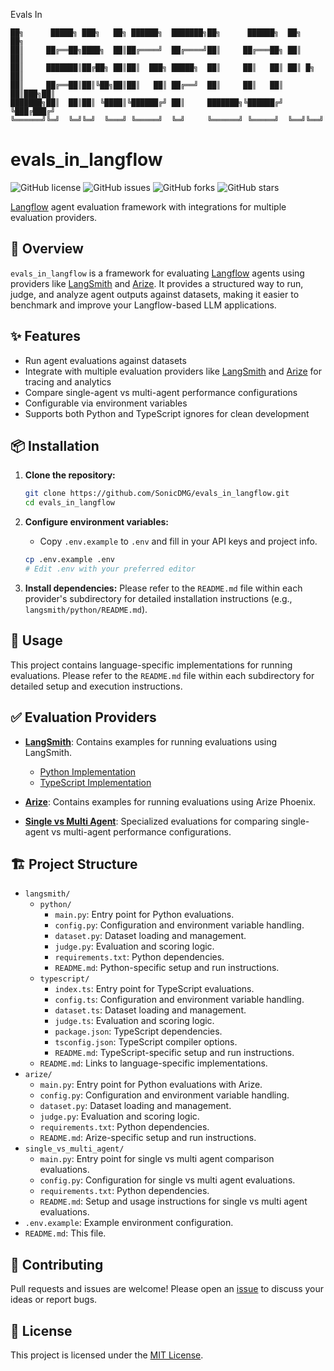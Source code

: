 Evals In
```
██╗      █████╗ ███╗   ██╗ ██████╗  ███████╗██╗      ██████╗  ██╗    ██╗
██║     ██╔══██╗████╗  ██║██╔════╝  ██╔════╝██║     ██╔═══██╗ ██║    ██║
██║     ███████║██╔██╗ ██║██║  ███╗ █████╗  ██║     ██║   ██║ ██║ █╗ ██║
██║     ██╔══██║██║╚██╗██║██║   ██║ ██╔══╝  ██║     ██║   ██║ ██║███╗██║
███████╗██║  ██║██║ ╚████║╚██████╔╝ ██║     ███████╗╚██████╔╝ ╚███╔███╔╝
╚══════╝╚═╝  ╚═╝╚═╝  ╚═══╝ ╚═════╝  ╚═╝     ╚══════╝ ╚═════╝  ╚══╝╚══╝
```

# evals_in_langflow

![GitHub license](https://img.shields.io/github/license/SonicDMG/evals_in_langflow)
![GitHub issues](https://img.shields.io/github/issues/SonicDMG/evals_in_langflow)
![GitHub forks](https://img.shields.io/github/forks/SonicDMG/evals_in_langflow)
![GitHub stars](https://img.shields.io/github/stars/SonicDMG/evals_in_langflow)

[Langflow](https://langflow.org/) agent evaluation framework with integrations for multiple evaluation providers.

## 🌟 Overview

`evals_in_langflow` is a framework for evaluating [Langflow](https://langflow.org/) agents using providers like [LangSmith](https://www.langchain.com/langsmith) and [Arize](https://arize.com/). It provides a structured way to run, judge, and analyze agent outputs against datasets, making it easier to benchmark and improve your Langflow-based LLM applications.

## ✨ Features
- Run agent evaluations against datasets
- Integrate with multiple evaluation providers like [LangSmith](https://www.langchain.com/langsmith) and [Arize](https://arize.com/) for tracing and analytics
- Compare single-agent vs multi-agent performance configurations
- Configurable via environment variables
- Supports both Python and TypeScript ignores for clean development

## 📦 Installation

1.  **Clone the repository:**
    ```bash
    git clone https://github.com/SonicDMG/evals_in_langflow.git
    cd evals_in_langflow
    ```

2.  **Configure environment variables:**
    - Copy `.env.example` to `.env` and fill in your API keys and project info.
    ```bash
    cp .env.example .env
    # Edit .env with your preferred editor
    ```

3.  **Install dependencies:**
    Please refer to the `README.md` file within each provider's subdirectory for detailed installation instructions (e.g., `langsmith/python/README.md`).

## 🚀 Usage

This project contains language-specific implementations for running evaluations. Please refer to the `README.md` file within each subdirectory for detailed setup and execution instructions.

## ✅ Evaluation Providers

-   **[LangSmith](./langsmith/README.md)**: Contains examples for running evaluations using LangSmith.
    -   [Python Implementation](./langsmith/python/README.md)
    -   [TypeScript Implementation](./langsmith/typescript/README.md)

-   **[Arize](./arize/README.md)**: Contains examples for running evaluations using Arize Phoenix.

-   **[Single vs Multi Agent](./single_vs_multi_agent/README.md)**: Specialized evaluations for comparing single-agent vs multi-agent performance configurations.


## 🏗️ Project Structure
- `langsmith/`
  - `python/`
    - `main.py`: Entry point for Python evaluations.
    - `config.py`: Configuration and environment variable handling.
    - `dataset.py`: Dataset loading and management.
    - `judge.py`: Evaluation and scoring logic.
    - `requirements.txt`: Python dependencies.
    - `README.md`: Python-specific setup and run instructions.
  - `typescript/`
    - `index.ts`: Entry point for TypeScript evaluations.
    - `config.ts`: Configuration and environment variable handling.
    - `dataset.ts`: Dataset loading and management.
    - `judge.ts`: Evaluation and scoring logic.
    - `package.json`: TypeScript dependencies.
    - `tsconfig.json`: TypeScript compiler options.
    - `README.md`: TypeScript-specific setup and run instructions.
  - `README.md`: Links to language-specific implementations.
- `arize/`
  - `main.py`: Entry point for Python evaluations with Arize.
  - `config.py`: Configuration and environment variable handling.
  - `dataset.py`: Dataset loading and management.
  - `judge.py`: Evaluation and scoring logic.
  - `requirements.txt`: Python dependencies.
  - `README.md`: Arize-specific setup and run instructions.
- `single_vs_multi_agent/`
  - `main.py`: Entry point for single vs multi agent comparison evaluations.
  - `config.py`: Configuration for single vs multi agent evaluations.
  - `requirements.txt`: Python dependencies.
  - `README.md`: Setup and usage instructions for single vs multi agent evaluations.
- `.env.example`: Example environment configuration.
- `README.md`: This file.

## 🙌 Contributing
Pull requests and issues are welcome! Please open an [issue](https://github.com/SonicDMG/evals_in_langflow/issues) to discuss your ideas or report bugs.

## 📜 License
This project is licensed under the [MIT License](https://choosealicense.com/licenses/mit/).
